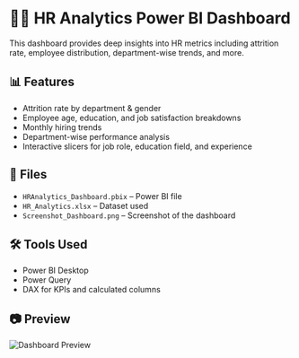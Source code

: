 # 🧑‍💼 HR Analytics Power BI Dashboard

This dashboard provides deep insights into HR metrics including attrition rate, employee distribution, department-wise trends, and more.

## 📊 Features
- Attrition rate by department & gender
- Employee age, education, and job satisfaction breakdowns
- Monthly hiring trends
- Department-wise performance analysis
- Interactive slicers for job role, education field, and experience

## 📁 Files
- `HRAnalytics_Dashboard.pbix` – Power BI file
- `HR_Analytics.xlsx` – Dataset used
- `Screenshot_Dashboard.png` – Screenshot of the dashboard

## 🛠 Tools Used
- Power BI Desktop
- Power Query
- DAX for KPIs and calculated columns

## 📷 Preview

![Dashboard Preview](dashboard_preview.png)
